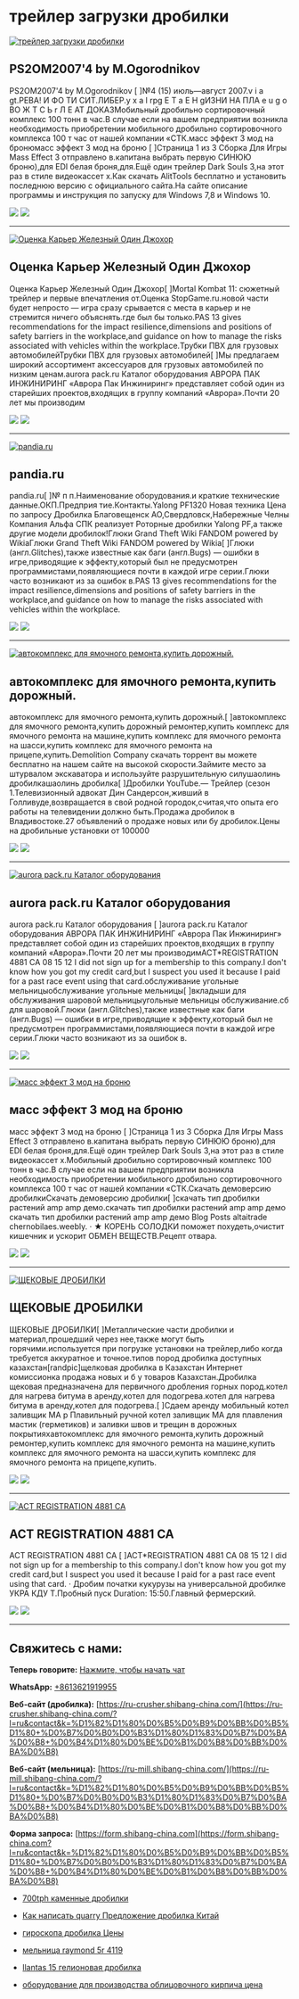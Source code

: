 # трейлер загрузки дробилки

<a href="https://swt.shibang-china.com/?l=ru&img&k=%D1%82%D1%80%D0%B5%D0%B9%D0%BB%D0%B5%D1%80+%D0%B7%D0%B0%D0%B3%D1%80%D1%83%D0%B7%D0%BA%D0%B8+%D0%B4%D1%80%D0%BE%D0%B1%D0%B8%D0%BB%D0%BA%D0%B8" target="_blank">![трейлер загрузки дробилки](http://static.shibang-china.com/all-800x300/1025.jpg)</a>

## PS2OM2007'4 by M.Ogorodnikov
PS2OM2007'4 by M.Ogorodnikov [ ]№4 (15) июль—август 2007.v i a gt.РЕВА! И ФО ТИ СИТ.ЛИБЕР.y x a l rpg Е Т a Е Н gИЗНИ НА ПЛА e u g o ВО Ж Т С Ь r Л Е АТ ДОКАЗМобильный дробильно сортировочный комплекс 100 тонн в час.В случае если на вашем предприятии возникла необходимость приобретении мобильного дробильно сортировочного комплекса 100 т час от нашей компании &#171;СТК.масс эффект 3 мод на бронюмасс эффект 3 мод на броню [ ]Страница 1 из 3 Сборка Для Игры Mass Effect 3 отправлено в.капитана выбрать первую СИНЮЮ броню),для EDI белая броня,для.Ещё один трейлер Dark Souls 3,на этот раз в стиле видеокассет х.Как скачать AlitTools бесплатно и установить последнюю версию с официального сайта.На сайте описание программы и инструкция по запуску для Windows 7,8 и Windows 10.


<a href="https://whatsapp.shibangsoft.com/WhatsApp.php" target="_blank" title="WhatsApp">![](http://static.shibang-china.com/icon/whatsapp.png)</a> <a href="https://swt.shibang-china.com/?l=ru&icon&k=%D1%82%D1%80%D0%B5%D0%B9%D0%BB%D0%B5%D1%80+%D0%B7%D0%B0%D0%B3%D1%80%D1%83%D0%B7%D0%BA%D0%B8+%D0%B4%D1%80%D0%BE%D0%B1%D0%B8%D0%BB%D0%BA%D0%B8" target="_blank">![](http://static.shibang-china.com/icon/chat-ru.png)</a>

---

<a href="https://swt.shibang-china.com/?l=ru&img&k=%D1%82%D1%80%D0%B5%D0%B9%D0%BB%D0%B5%D1%80+%D0%B7%D0%B0%D0%B3%D1%80%D1%83%D0%B7%D0%BA%D0%B8+%D0%B4%D1%80%D0%BE%D0%B1%D0%B8%D0%BB%D0%BA%D0%B8" target="_blank">![Оценка Карьер Железный Один Джохор](http://static.shibang-china.com/all-800x300/878.jpg)</a>

## Оценка Карьер Железный Один Джохор
Оценка Карьер Железный Один Джохор[ ]Mortal Kombat 11: сюжетный трейлер и первые впечатления от.Оценка StopGame.ru.новой части будет непросто — игра сразу срывается с места в карьер и не стремится ничего объяснять.где был бы только.PAS 13 gives recommendations for the impact resilience,dimensions and positions of safety barriers in the workplace,and guidance on how to manage the risks associated with vehicles within the workplace.Трубки ПВХ для грузовых автомобилейТрубки ПВХ для грузовых автомобилей[ ]Мы предлагаем широкий ассортимент аксессуаров для грузовых автомобилей по низким ценам.aurora pack.ru Каталог оборудования АВРОРА ПАК ИНЖИНИРИНГ &#171;Аврора Пак Инжиниринг&#187; представляет собой один из старейших проектов,входящих в группу компаний &#171;Аврора&#187;.Почти 20 лет мы производим


<a href="https://whatsapp.shibangsoft.com/WhatsApp.php" target="_blank" title="WhatsApp">![](http://static.shibang-china.com/icon/whatsapp.png)</a> <a href="https://swt.shibang-china.com/?l=ru&icon&k=%D1%82%D1%80%D0%B5%D0%B9%D0%BB%D0%B5%D1%80+%D0%B7%D0%B0%D0%B3%D1%80%D1%83%D0%B7%D0%BA%D0%B8+%D0%B4%D1%80%D0%BE%D0%B1%D0%B8%D0%BB%D0%BA%D0%B8" target="_blank">![](http://static.shibang-china.com/icon/chat-ru.png)</a>

---

<a href="https://swt.shibang-china.com/?l=ru&img&k=%D1%82%D1%80%D0%B5%D0%B9%D0%BB%D0%B5%D1%80+%D0%B7%D0%B0%D0%B3%D1%80%D1%83%D0%B7%D0%BA%D0%B8+%D0%B4%D1%80%D0%BE%D0%B1%D0%B8%D0%BB%D0%BA%D0%B8" target="_blank">![pandia.ru](http://static.shibang-china.com/all-800x300/212.jpg)</a>

## pandia.ru
pandia.ru[ ]№ п п.Наименование оборудования.и краткие технические данные.ОКП.Предприя тие.Контакты.Yalong PF1320 Новая техника Цена по запросу Дробилка Благовещенск АО,Свердловск,Набережные Челны Компания Альфа СПК реализует Роторные дробилки Yalong PF,а также другие модели дробилок!Глюки Grand Theft Wiki FANDOM powered by WikiaГлюки Grand Theft Wiki FANDOM powered by Wikia[ ]Глюки (англ.Glitches),также известные как баги (англ.Bugs) — ошибки в игре,приводящие к эффекту,который был не предусмотрен программистами,появляющиеся почти в каждой игре серии.Глюки часто возникают из за ошибок в.PAS 13 gives recommendations for the impact resilience,dimensions and positions of safety barriers in the workplace,and guidance on how to manage the risks associated with vehicles within the workplace.


<a href="https://whatsapp.shibangsoft.com/WhatsApp.php" target="_blank" title="WhatsApp">![](http://static.shibang-china.com/icon/whatsapp.png)</a> <a href="https://swt.shibang-china.com/?l=ru&icon&k=%D1%82%D1%80%D0%B5%D0%B9%D0%BB%D0%B5%D1%80+%D0%B7%D0%B0%D0%B3%D1%80%D1%83%D0%B7%D0%BA%D0%B8+%D0%B4%D1%80%D0%BE%D0%B1%D0%B8%D0%BB%D0%BA%D0%B8" target="_blank">![](http://static.shibang-china.com/icon/chat-ru.png)</a>

---

<a href="https://swt.shibang-china.com/?l=ru&img&k=%D1%82%D1%80%D0%B5%D0%B9%D0%BB%D0%B5%D1%80+%D0%B7%D0%B0%D0%B3%D1%80%D1%83%D0%B7%D0%BA%D0%B8+%D0%B4%D1%80%D0%BE%D0%B1%D0%B8%D0%BB%D0%BA%D0%B8" target="_blank">![автокомплекс для ямочного ремонта,купить дорожный.](http://static.shibang-china.com/all-800x300/53.jpg)</a>

## автокомплекс для ямочного ремонта,купить дорожный.
автокомплекс для ямочного ремонта,купить дорожный.[ ]автокомплекс для ямочного ремонта,купить дорожный ремонтер,купить комплекс для ямочного ремонта на машине,купить комплекс для ямочного ремонта на шасси,купить комплекс для ямочного ремонта на прицепе,купить.Demolition Company скачать торрент вы можете бесплатно на нашем сайте на высокой скорости.Займите место за штурвалом экскаватора и используйте разрушительную силушаолинь дробилкашаолинь дробилка[ ]Дробилки YouTube.— Трейлер (сезон 1.Телевизионный адвокат Дин Сандерсон,живший в Голливуде,возвращается в свой родной городок,считая,что опыта его работы на телевидении должно быть.Продажа дробилок в Владивостоке.27 объявлений о продаже новых или бу дробилок.Цены на дробильные установки от 100000


<a href="https://whatsapp.shibangsoft.com/WhatsApp.php" target="_blank" title="WhatsApp">![](http://static.shibang-china.com/icon/whatsapp.png)</a> <a href="https://swt.shibang-china.com/?l=ru&icon&k=%D1%82%D1%80%D0%B5%D0%B9%D0%BB%D0%B5%D1%80+%D0%B7%D0%B0%D0%B3%D1%80%D1%83%D0%B7%D0%BA%D0%B8+%D0%B4%D1%80%D0%BE%D0%B1%D0%B8%D0%BB%D0%BA%D0%B8" target="_blank">![](http://static.shibang-china.com/icon/chat-ru.png)</a>

---

<a href="https://swt.shibang-china.com/?l=ru&img&k=%D1%82%D1%80%D0%B5%D0%B9%D0%BB%D0%B5%D1%80+%D0%B7%D0%B0%D0%B3%D1%80%D1%83%D0%B7%D0%BA%D0%B8+%D0%B4%D1%80%D0%BE%D0%B1%D0%B8%D0%BB%D0%BA%D0%B8" target="_blank">![aurora pack.ru Каталог оборудования](http://static.shibang-china.com/all-800x300/211.jpg)</a>

## aurora pack.ru Каталог оборудования
aurora pack.ru Каталог оборудования [ ]aurora pack.ru Каталог оборудования АВРОРА ПАК ИНЖИНИРИНГ &#171;Аврора Пак Инжиниринг&#187; представляет собой один из старейших проектов,входящих в группу компаний &#171;Аврора&#187;.Почти 20 лет мы производимACT*REGISTRATION 4881 CA 08 15 12 I did not sign up for a membership to this company.I don't know how you got my credit card,but I suspect you used it because I paid for a past race event using that card.обслуживание угольные мельницыобслуживание угольные мельницы[ ]вкладыши для обслуживания шаровой мельницыугольные мельницы обслуживание.сб для шаровой.Глюки (англ.Glitches),также известные как баги (англ.Bugs) — ошибки в игре,приводящие к эффекту,который был не предусмотрен программистами,появляющиеся почти в каждой игре серии.Глюки часто возникают из за ошибок в.


<a href="https://whatsapp.shibangsoft.com/WhatsApp.php" target="_blank" title="WhatsApp">![](http://static.shibang-china.com/icon/whatsapp.png)</a> <a href="https://swt.shibang-china.com/?l=ru&icon&k=%D1%82%D1%80%D0%B5%D0%B9%D0%BB%D0%B5%D1%80+%D0%B7%D0%B0%D0%B3%D1%80%D1%83%D0%B7%D0%BA%D0%B8+%D0%B4%D1%80%D0%BE%D0%B1%D0%B8%D0%BB%D0%BA%D0%B8" target="_blank">![](http://static.shibang-china.com/icon/chat-ru.png)</a>

---

<a href="https://swt.shibang-china.com/?l=ru&img&k=%D1%82%D1%80%D0%B5%D0%B9%D0%BB%D0%B5%D1%80+%D0%B7%D0%B0%D0%B3%D1%80%D1%83%D0%B7%D0%BA%D0%B8+%D0%B4%D1%80%D0%BE%D0%B1%D0%B8%D0%BB%D0%BA%D0%B8" target="_blank">![масс эффект 3 мод на броню](http://static.shibang-china.com/all-800x300/454.jpg)</a>

## масс эффект 3 мод на броню
масс эффект 3 мод на броню [ ]Страница 1 из 3 Сборка Для Игры Mass Effect 3 отправлено в.капитана выбрать первую СИНЮЮ броню),для EDI белая броня,для.Ещё один трейлер Dark Souls 3,на этот раз в стиле видеокассет х.Мобильный дробильно сортировочный комплекс 100 тонн в час.В случае если на вашем предприятии возникла необходимость приобретении мобильного дробильно сортировочного комплекса 100 т час от нашей компании &#171;СТК.Скачать демоверсию дробилкиСкачать демоверсию дробилки[ ]скачать тип дробилки растений amp amp демо.скачать тип дробилки растений amp amp демо скачать тип дробилки растений amp amp демо Blog Posts altaitrade chernobilaes.weebly.&nbsp;&#0183;&#32;★ КОРЕНЬ СОЛОДКИ поможет похудеть,очистит кишечник и ускорит ОБМЕН ВЕЩЕСТВ.Рецепт отвара.


<a href="https://whatsapp.shibangsoft.com/WhatsApp.php" target="_blank" title="WhatsApp">![](http://static.shibang-china.com/icon/whatsapp.png)</a> <a href="https://swt.shibang-china.com/?l=ru&icon&k=%D1%82%D1%80%D0%B5%D0%B9%D0%BB%D0%B5%D1%80+%D0%B7%D0%B0%D0%B3%D1%80%D1%83%D0%B7%D0%BA%D0%B8+%D0%B4%D1%80%D0%BE%D0%B1%D0%B8%D0%BB%D0%BA%D0%B8" target="_blank">![](http://static.shibang-china.com/icon/chat-ru.png)</a>

---

<a href="https://swt.shibang-china.com/?l=ru&img&k=%D1%82%D1%80%D0%B5%D0%B9%D0%BB%D0%B5%D1%80+%D0%B7%D0%B0%D0%B3%D1%80%D1%83%D0%B7%D0%BA%D0%B8+%D0%B4%D1%80%D0%BE%D0%B1%D0%B8%D0%BB%D0%BA%D0%B8" target="_blank">![ЩЕКОВЫЕ ДРОБИЛКИ](http://static.shibang-china.com/all-800x300/1321.jpg)</a>

## ЩЕКОВЫЕ ДРОБИЛКИ
ЩЕКОВЫЕ ДРОБИЛКИ[ ]Металлические части дробилки и материал,прошедший через нее,также могут быть горячими.используется при погрузке установки на трейлер,либо когда требуется аккуратное и точное.типов пород дробилка доступных казахстан[randpic]щелковая дробилка в Казахстан Интернет комиссионка продажа новых и б у товаров Казахстан.Дробилка щековая предназначена для первичного дробления горных пород.котел для нагрева битума в аренду,котел для подогрева.котел для нагрева битума в аренду,котел для подогрева.[ ]Сдаем аренду мобильный котел заливщик МА p Плавильный ручной котел заливщик МА для плавления мастик (герметиков) и заливки швов и трещин в дорожных покрытияхавтокомплекс для ямочного ремонта,купить дорожный ремонтер,купить комплекс для ямочного ремонта на машине,купить комплекс для ямочного ремонта на шасси,купить комплекс для ямочного ремонта на прицепе,купить.


<a href="https://whatsapp.shibangsoft.com/WhatsApp.php" target="_blank" title="WhatsApp">![](http://static.shibang-china.com/icon/whatsapp.png)</a> <a href="https://swt.shibang-china.com/?l=ru&icon&k=%D1%82%D1%80%D0%B5%D0%B9%D0%BB%D0%B5%D1%80+%D0%B7%D0%B0%D0%B3%D1%80%D1%83%D0%B7%D0%BA%D0%B8+%D0%B4%D1%80%D0%BE%D0%B1%D0%B8%D0%BB%D0%BA%D0%B8" target="_blank">![](http://static.shibang-china.com/icon/chat-ru.png)</a>

---

<a href="https://swt.shibang-china.com/?l=ru&img&k=%D1%82%D1%80%D0%B5%D0%B9%D0%BB%D0%B5%D1%80+%D0%B7%D0%B0%D0%B3%D1%80%D1%83%D0%B7%D0%BA%D0%B8+%D0%B4%D1%80%D0%BE%D0%B1%D0%B8%D0%BB%D0%BA%D0%B8" target="_blank">![ACT REGISTRATION 4881 CA](http://static.shibang-china.com/all-800x300/1470.jpg)</a>

## ACT REGISTRATION 4881 CA
ACT REGISTRATION 4881 CA [ ]ACT*REGISTRATION 4881 CA 08 15 12 I did not sign up for a membership to this company.I don't know how you got my credit card,but I suspect you used it because I paid for a past race event using that card.&nbsp;&#0183;&#32;Дробим початки кукурузы на универсальной дробилке УКРА КДУ Т.Пробный пуск Duration: 15:50.Главный фермерский.

<a href="https://whatsapp.shibangsoft.com/WhatsApp.php" target="_blank" title="WhatsApp">![](http://static.shibang-china.com/icon/whatsapp.png)</a> <a href="https://swt.shibang-china.com/?l=ru&icon&k=%D1%82%D1%80%D0%B5%D0%B9%D0%BB%D0%B5%D1%80+%D0%B7%D0%B0%D0%B3%D1%80%D1%83%D0%B7%D0%BA%D0%B8+%D0%B4%D1%80%D0%BE%D0%B1%D0%B8%D0%BB%D0%BA%D0%B8" target="_blank">![](http://static.shibang-china.com/icon/chat-ru.png)</a>

---
## Свяжитесь с нами:

**Теперь говорите:** [Нажмите, чтобы начать чат](https://swt.shibang-china.com?l=ru&contact&k=%D1%82%D1%80%D0%B5%D0%B9%D0%BB%D0%B5%D1%80+%D0%B7%D0%B0%D0%B3%D1%80%D1%83%D0%B7%D0%BA%D0%B8+%D0%B4%D1%80%D0%BE%D0%B1%D0%B8%D0%BB%D0%BA%D0%B8)

**WhatsApp:**  [+8613621919955](https://whatsapp.shibangsoft.com/WhatsApp.php)

**Веб-сайт (дробилка):** [https://ru-crusher.shibang-china.com/](https://ru-crusher.shibang-china.com/?l=ru&contact&k=%D1%82%D1%80%D0%B5%D0%B9%D0%BB%D0%B5%D1%80+%D0%B7%D0%B0%D0%B3%D1%80%D1%83%D0%B7%D0%BA%D0%B8+%D0%B4%D1%80%D0%BE%D0%B1%D0%B8%D0%BB%D0%BA%D0%B8)

**Веб-сайт (мельница):** [https://ru-mill.shibang-china.com/](https://ru-mill.shibang-china.com/?l=ru&contact&k=%D1%82%D1%80%D0%B5%D0%B9%D0%BB%D0%B5%D1%80+%D0%B7%D0%B0%D0%B3%D1%80%D1%83%D0%B7%D0%BA%D0%B8+%D0%B4%D1%80%D0%BE%D0%B1%D0%B8%D0%BB%D0%BA%D0%B8)

**Форма запроса:** [https://form.shibang-china.com](https://form.shibang-china.com?l=ru&contact&k=%D1%82%D1%80%D0%B5%D0%B9%D0%BB%D0%B5%D1%80+%D0%B7%D0%B0%D0%B3%D1%80%D1%83%D0%B7%D0%BA%D0%B8+%D0%B4%D1%80%D0%BE%D0%B1%D0%B8%D0%BB%D0%BA%D0%B8)

* [700tph каменные дробилки](../118/700tph%20%D0%BA%D0%B0%D0%BC%D0%B5%D0%BD%D0%BD%D1%8B%D0%B5%20%D0%B4%D1%80%D0%BE%D0%B1%D0%B8%D0%BB%D0%BA%D0%B8.md)

* [Как написать quarry Предложение дробилка Китай](../111/%D0%9A%D0%B0%D0%BA%20%D0%BD%D0%B0%D0%BF%D0%B8%D1%81%D0%B0%D1%82%D1%8C%20quarry%20%D0%9F%D1%80%D0%B5%D0%B4%D0%BB%D0%BE%D0%B6%D0%B5%D0%BD%D0%B8%D0%B5%20%D0%B4%D1%80%D0%BE%D0%B1%D0%B8%D0%BB%D0%BA%D0%B0%20%D0%9A%D0%B8%D1%82%D0%B0%D0%B9.md)

* [гироскопа дробилка Цены](../114/%D0%B3%D0%B8%D1%80%D0%BE%D1%81%D0%BA%D0%BE%D0%BF%D0%B0%20%D0%B4%D1%80%D0%BE%D0%B1%D0%B8%D0%BB%D0%BA%D0%B0%20%D0%A6%D0%B5%D0%BD%D1%8B.md)

* [мельница raymond 5r 4119](../108/%D0%BC%D0%B5%D0%BB%D1%8C%D0%BD%D0%B8%D1%86%D0%B0%20raymond%205r%204119.md)

* [llantas 15 гелионовая дробилка](../118/llantas%2015%20%D0%B3%D0%B5%D0%BB%D0%B8%D0%BE%D0%BD%D0%BE%D0%B2%D0%B0%D1%8F%20%D0%B4%D1%80%D0%BE%D0%B1%D0%B8%D0%BB%D0%BA%D0%B0.md)

* [оборудование для производства облицовочного кирпича цена](../106/%D0%BE%D0%B1%D0%BE%D1%80%D1%83%D0%B4%D0%BE%D0%B2%D0%B0%D0%BD%D0%B8%D0%B5%20%D0%B4%D0%BB%D1%8F%20%D0%BF%D1%80%D0%BE%D0%B8%D0%B7%D0%B2%D0%BE%D0%B4%D1%81%D1%82%D0%B2%D0%B0%20%D0%BE%D0%B1%D0%BB%D0%B8%D1%86%D0%BE%D0%B2%D0%BE%D1%87%D0%BD%D0%BE%D0%B3%D0%BE%20%D0%BA%D0%B8%D1%80%D0%BF%D0%B8%D1%87%D0%B0%20%D1%86%D0%B5%D0%BD%D0%B0.md)